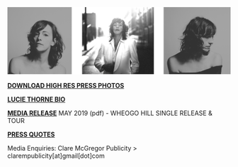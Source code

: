 [![](data/image/media/LT-3-PHOTO.png)](https://www.dropbox.com/sh/aje3cry6elw37dw/AABqXSSVJ3vsxVBCFcMZAh4Pa?dl=0)

[**DOWNLOAD HIGH RES PRESS PHOTOS**](https://www.dropbox.com/sh/aje3cry6elw37dw/AABqXSSVJ3vsxVBCFcMZAh4Pa?dl=0) 

[**LUCIE THORNE BIO**](?p=media/bio)

[**MEDIA RELEASE**](data/pr/WheogoHill_MediaRelease_May2019.pdf) MAY 2019 (pdf) - WHEOGO HILL SINGLE RELEASE & TOUR

[**PRESS QUOTES**](?p=press)

Media Enquiries: Clare McGregor Publicity > clarempublicity[at]gmail[dot]com

